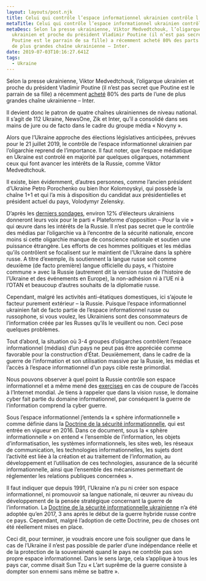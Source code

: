 ```yaml
---
layout: layouts/post.njk
title: Celui qui contrôle l’espace informationnel ukrainien contrôle l’Ukraine
metaTitle: Celui qui contrôle l’espace informationnel ukrainien contrôle l’Ukraine
metaDesc: Selon la presse ukrainienne, Viktor Medvedtchouk, l’oligarque
  ukrainien et proche du président Vladimir Poutine (il n’est pas secret que
  Poutine est le parrain de sa fille) a récemment acheté 80% des parts de l’une
  de plus grandes chaîne ukrainienne – Inter.
date: 2019-07-03T10:16:27.641Z
tags:
  - Ukraine
---
```

Selon la presse ukrainienne, Viktor Medvedtchouk, l’oligarque ukrainien et proche du président Vladimir Poutine (il n’est pas secret que Poutine est le parrain de sa fille) a récemment [acheté](https://www.unian.ua/politics/10601289-zmi-medvedchuk-pridbav-80-akciy-kanalu-inter.html) 80% des parts de l’une de plus grandes chaîne ukrainienne – Inter.

Il devient donc le patron de quatre chaînes ukrainiennes de niveau national. Il s’agit de 112 Ukraine, NewsOne, Zik et Inter, qu’il a consolidé dans ses mains de jure ou de facto dans le cadre du groupe média « Novyny ».

Alors que l’Ukraine approche des élections législatives anticipées, prévues pour le 21 juillet 2019, le contrôle de l’espace informationnel ukrainien par l’oligarchie reprend de l’importance. Il faut noter, que l’espace médiatique en Ukraine est controlé en majorité par quelques oligarques, notamment ceux qui font avancer les intérêts de la Russie, comme Viktor Medvedtchouk.

Il existe, bien évidemment, d’autres personnes, comme l’ancien président d’Ukraine Petro Porochenko ou bien Ihor Kolomoyskyi, qui possède la chaîne 1+1 et qui l’a mis à disposition du candidat aux présidentielles et président actuel du pays, Volodymyr Zelensky.

D’après les [derniers sondages](https://www.rbc.ua/ukr/news/kakie-partii-prohodyat-parlament-reyting-1558439341.html), environ 12% d’électeurs ukrainiens donneront leurs voix pour le parti « Plateforme d’opposition – Pour la vie » qui œuvre dans les intérêts de la Russie. Il n’est pas secret que le contrôle des médias par l’oligarchie va à l’encontre de la sécurité nationale, encore moins si cette oligarchie manque de conscience nationale et soutien une puissance étrangère. Les efforts de ces hommes politiques et les médias qu’ils contrôlent se focalisent sur le maintient de l’Ukraine dans la sphère russe. A titre d’exemple, ils soutiennent la langue russe soit comme deuxième (de facto première) langue officielle du pays, « l’histoire commune » avec la Russie (autrement dit la version russe de l’histoire de l’Ukraine et des événements en Europe), la non-adhésion ni à l’UE ni à l’OTAN et beaucoup d’autres souhaits de la diplomatie russe.

Cependant, malgré les activités anti-étatiques domestiques, ici s’ajoute le facteur purement extérieur – la Russie. Puisque l’espace informationnel ukrainien fait de facto partie de l’espace informationnel russe ou russophone, si vous voulez, les Ukrainiens sont des consommateurs de l’information créée par les Russes qu’ils le veuillent ou non. Ceci pose quelques problèmes.

Tout d’abord, la situation où 3-4 groupes d’oligarches contrôlent l’espace informationnel (médias) d’un pays ne peut pas être appréciée comme favorable pour la construction d’État. Deuxièmement, dans le cadre de la guerre de l’information et son utilisation massive par la Russie, les médias et l’accès à l’espace informationnel d’un pays cible reste primordial.

Nous pouvons observer à quel point la Russie contrôle son espace informationnel et a même mené des [exercises](https://www.newsweek.com/russia-prepares-cyberwar-cutting-domestic-internet-world-wide-web-1326963) en cas de coupure de l’accès à l’Internet mondial. Je tiens à rappeler que dans la vision russe, le domaine cyber fait partie du domaine informationnel, par conséquent la guerre de l’information comprend la cyber guerre.

Sous l’espace informationnel j’entends la « sphère informationnelle » comme définie dans la [Doctrine de la sécurité informationnelle](https://rg.ru/2016/12/06/doktrina-infobezobasnost-site-dok.html), qui est entrée en vigueur en 2016. Dans ce document, sous la « sphère informationnelle » on entend « l’ensemble de l’information, les objets d’informatisation, les systèmes informationnels, les sites web, les réseaux de communication, les technologies informationnelles, les sujets dont l’activité est liée à la création et au traitement de l’information, au développement et l’utilisation de ces technologies, assurance de la sécurité informationnelle, ainsi que l’ensemble des mécanismes permettant de réglementer les relations publiques concernées ».

Il faut indiquer que depuis 1991, l’Ukraine n’a pu ni créer son espace informationnel, ni promouvoir sa langue nationale, ni œuvrer au niveau du développement de la pensée stratégique concernant la guerre de l’information. La [Doctrine de la sécurité informationnelle ukrainienne](https://www.president.gov.ua/documents/472017-21374) n’a été adoptée qu’en 2017, 3 ans après le début de la guerre hybride russe contre ce pays. Cependant, malgré l’adoption de cette Doctrine, peu de choses ont été réellement mises en place.

Ceci dit, pour terminer, je voudrais encore une fois souligner que dans le cas de l’Ukraine il n’est pas possible de parler d’une indépendance réelle et de la protection de la souveraineté quand le pays ne contrôle pas son propre espace informationnel. Dans le sens large, cela s’applique à tous les pays car, comme disait Sun Tzu « L’art suprême de la guerre consiste à dompter son ennemi sans même se battre ».